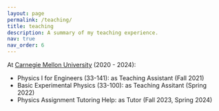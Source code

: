 ```yaml
---
layout: page
permalink: /teaching/
title: teaching
description: A summary of my teaching experience. 
nav: true
nav_order: 6
---
```


At [Carnegie Mellon University](https://www.cmu.edu/) (2020 - 2024):

<ul>
    <li>Physics I for Engineers (33-141): as Teaching Assistant (Fall 2021)</li>
    <li>Basic Experimental Physics (33-100): as Teaching Assitant (Spring 2022) </li>
    <li>Physics Assignment Tutoring Help: as Tutor (Fall 2023, Spring 2024) </li>
</ul>